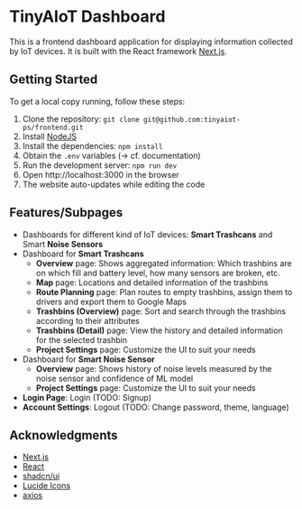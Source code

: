 # TinyAIoT Dashboard

This is a frontend dashboard application for displaying information collected by IoT devices. It is built with the React framework [Next.js](https://nextjs.org/).

## Getting Started

To get a local copy running, follow these steps:

1. Clone the repository: `git clone git@github.com:tinyaiot-ps/frontend.git`
2. Install [NodeJS](https://nodejs.org/en/download/)
3. Install the dependencies: `npm install`
4. Obtain the `.env` variables (-> cf. documentation)
5. Run the development server: `npm run dev`
6. Open http://localhost:3000 in the browser
7. The website auto-updates while editing the code

## Features/Subpages

- Dashboards for different kind of IoT devices: **Smart Trashcans** and Smart **Noise Sensors**
- Dashboard for **Smart Trashcans**
  - **Overview** page: Shows aggregated information: Which trashbins are on which fill and battery level, how many sensors are broken, etc.
  - **Map** page: Locations and detailed information of the trashbins
  - **Route Planning** page: Plan routes to empty trashbins, assign them to drivers and export them to Google Maps
  - **Trashbins (Overview)** page: Sort and search through the trashbins according to their attributes
  - **Trashbins (Detail)** page: View the history and detailed information for the selected trashbin
  - **Project Settings** page: Customize the UI to suit your needs
- Dashboard for **Smart Noise Sensor**
  - **Overview** page: Shows history of noise levels measured by the noise sensor and confidence of ML model
  - **Project Settings** page: Customize the UI to suit your needs
- **Login Page**: Login (TODO: Signup)
- **Account Settings**: Logout (TODO: Change password, theme, language)

## Acknowledgments

- [Next.js](https://nextjs.org/)
- [React](https://reactjs.org/)
- [shadcn/ui](https://ui.shadcn.com/docs)
- [Lucide Icons](https://lucide.dev/icons/)
- [axios](https://axios-http.com/)
